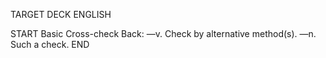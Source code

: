 TARGET DECK
ENGLISH

START
Basic
Cross-check
Back: —v. Check by alternative method(s). —n. Such a check.
END
